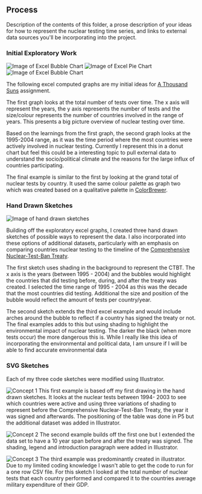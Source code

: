 ## Process

Description of the contents of this folder, a prose description of your ideas for how to represent
the nuclear testing time series, and links to external data sources you'll be incorporating into
the project.

### Initial Exploratory Work
![Image of Excel Bubble Chart](https://github.com/lulujordanna/dvia-2019/blob/master/2.mapping-quantities/process/spreadsheetGraph1.png)
![Image of Excel Pie Chart](https://github.com/lulujordanna/dvia-2019/blob/master/2.mapping-quantities/process/spreadsheetGraph2.png)
![Image of Excel Bubble Chart](https://github.com/lulujordanna/dvia-2019/blob/master/2.mapping-quantities/process/spreadsheetGraph3.png)

The following excel computed graphs are my initial ideas for [A Thousand Suns](https://dvia.samizdat.co/2019/a-thousand-suns/) assignment.

The first graph looks at the total number of tests over time. The x axis will represent the years, the y axis represents the number of tests and the size/colour represents the number of countries involved in the range of years. This presents a big picture overview of nuclear testing over time. 

Based on the learnings from the first graph, the second graph looks at the 1995-2004 range, as it was the time period where the most countries were actively involved in nuclear testing. Currently I represent this in a donut chart but feel this could be a interesting topic to pull external data to understand the socio/political climate and the reasons for the large influx of countries participating. 

The final example is similar to the first by looking at the grand total of nuclear tests by country. It used the same colour palette as graph two which was created based on a qualitative palette in [ColorBrewer](http://colorbrewer2.org/#type=sequential&scheme=BuGn&n=3). 

### Hand Drawn Sketches
![Image of hand drawn sketches](https://github.com/lulujordanna/dvia-2019/blob/master/2.mapping-quantities/process/mappingQuantitiesSketches.JPG)

Building off the exploratory excel graphs, I created three hand drawn sketches of possible ways to represent the data. I also incorporated into these options of additional datasets, particularly with an emphasis on comparing countries nuclear testing to the timeline of the [Comprehensive Nuclear-Test-Ban Treaty](https://en.wikipedia.org/wiki/Comprehensive_Nuclear-Test-Ban_Treaty). 

The first sketch uses shading in the background to represent the CTBT. The x axis is the years (between 1995 - 2004) and the bubbles would highlight the countries that did testing before, during, and after the treaty was created. I selected the time range of 1995 - 2004 as this was the decade that the most countries did testing. Additional the size and position of the bubble would reflect the amount of tests per country/year.

The second sketch extends the third excel example and would include arches around the bubble to reflect if a country has signed the treaty or not. The final examples adds to this but using shading to highlight the environmental impact of nuclear testing. The darker the black (when more tests occur) the more dangerous this is. While I really like this idea of incorporating the environmental and political data, I am unsure if I will be able to find accurate environmental data

### SVG Sketches
Each of my three code sketches were modified using Illustrator. 

![Concept 1](https://github.com/lulujordanna/dvia-2019/blob/master/2.mapping-quantities/project/concept_1.png)
This first example is based off my first drawing in the hand drawn sketches. It looks at the nuclear tests between 1994- 2003 to see which countries were active and using three variations of shading to represent before the Comprehensive Nuclear-Test-Ban Treaty, the year it was signed and afterwards. The positioning of the table was done in P5 but the additional dataset was added in Illustrator. 


![Concept 2](https://github.com/lulujordanna/dvia-2019/blob/master/2.mapping-quantities/project/concept_2.png)
The second example builds off the first one but I extended the data set to have a 10 year span before and after the treaty was signed. The shading, legend and introduction paragraph were added in Illustrator. 

![Concept 3](https://github.com/lulujordanna/dvia-2019/blob/master/2.mapping-quantities/project/concept_3.png)
The third example was predominantly created in illustrator. Due to my limited coding knowledge I wasn't able to get the code to run for a one row CSV file. For this sketch I looked at the total number of nuclear tests that each country performed and compared it to the countries average military expenditure of their GDP. 


